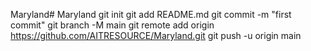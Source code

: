 Maryland# Maryland
git init
git add README.md
git commit -m "first commit"
git branch -M main
git remote add origin https://github.com/AITRESOURCE/Maryland.git
git push -u origin main
